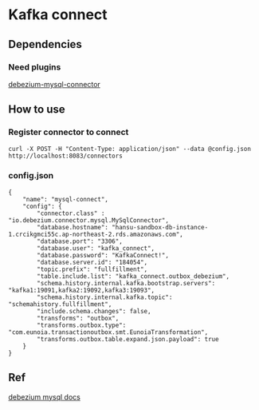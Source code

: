 # Kafka connect

## Dependencies
### Need plugins

[debezium-mysql-connector](https://repo1.maven.org/maven2/io/debezium/debezium-connector-mysql/2.7.1.Final/debezium-connector-mysql-2.7.1.Final-plugin.tar.gz)


## How to use
### Register connector to connect
```
curl -X POST -H "Content-Type: application/json" --data @config.json http://localhost:8083/connectors
```

### config.json
```
{
    "name": "mysql-connect",
    "config": {
        "connector.class" : "io.debezium.connector.mysql.MySqlConnector",
        "database.hostname": "hansu-sandbox-db-instance-1.crcikgmci55c.ap-northeast-2.rds.amazonaws.com",
        "database.port": "3306",
        "database.user": "kafka_connect",
        "database.password": "KafkaConnect!",
        "database.server.id": "184054",
        "topic.prefix": "fullfillment",
        "table.include.list": "kafka_connect.outbox_debezium",
        "schema.history.internal.kafka.bootstrap.servers": "kafka1:19091,kafka2:19092,kafka3:19093",
        "schema.history.internal.kafka.topic": "schemahistory.fullfillment",
        "include.schema.changes": false,
        "transforms": "outbox",
        "transforms.outbox.type": "com.eunoia.transactionoutbox.smt.EunoiaTransformation",
        "transforms.outbox.table.expand.json.payload": true
    }
}
```

## Ref
[debezium mysql docs](https://debezium.io/documentation/reference/stable/connectors/mysql.html)